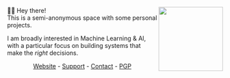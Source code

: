 <a href="https://github.com/sponsors/WhiteNoiseDev/"><img align="right" height="150px" src="https://github-readme-stats.vercel.app/api?username=WhiteNoiseDev&hide_rank=true&include_all_commits=true&count_private=true&show_icons=true&custom_title=GitHub%20Stats&theme=dark&line_height =50&title_color=58a6ff&icon_color=58a6ff&text_color=58a6ff&bg_color=0D1117&hide_border=true&disable_animations=true"/></a>

🙋‍♂️ Hey there!  
This is a semi-anonymous space with some personal projects.  

I am broadly interested in Machine Learning & AI, with a particular focus on building systems that make the *right* decisions. 

<p align=center><a href="https://whitenoise.dev">Website</a> - <a href="https://whitenoise.dev/support">Support</a> - <a href="https://whitenoise.dev/contact">Contact</a> - <a href="https://whitenoise.dev/wnd.asc">PGP</a></p>

